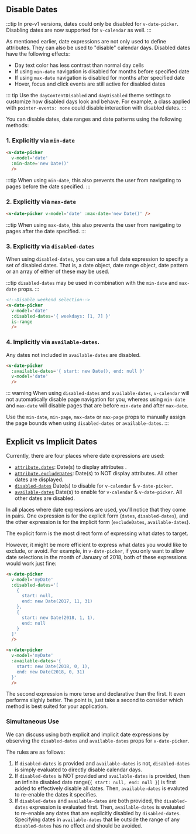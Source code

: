 ## Disable Dates

:::tip
In pre-v1 versions, dates could only be disabled for `v-date-picker`. Disabling dates are now supported for `v-calendar` as well.
:::

As mentioned earlier, date expressions are not only used to define attributes. They can also be used to "disable" calendar days. Disabled dates have the following effects:

* Day text color has less contrast than normal day cells
* If using `min-date` navigation is disabled for months before specified date
* If using `max-date` navigation is disabled for months after specified date
* Hover, focus and click events are still active for disabled dates

::: tip
Use the `dayContentDisabled` and `dayDisabled` theme settings to customize how disabled days look and behave. For example, a class applied with `pointer-events: none` could disable interaction with disabled dates.
:::

You can disable dates, date ranges and date patterns using the following methods:

### 1. Explicitly via `min-date`

<guide-readme-dp-min-max-dates is-min />

```html
<v-date-picker
  v-model='date'
  :min-date='new Date()'
  />
```

:::tip
When using `min-date`, this also prevents the user from navigating to pages before the date specified.
:::

### 2. Explicitly via `max-date`

<guide-readme-dp-min-max-dates />

```html
<v-date-picker v-model='date' :max-date='new Date()' />
```

:::tip
When using `max-date`, this also prevents the user from navigating to pages after the date specified.
:::

### 3. Explicitly via `disabled-dates`

When using `disabled-dates`, you can use a full date expression to specify a set of disabled dates. That is, a date object, date range object, date pattern or an array of either of these may be used. 

:::tip
`disabled-dates` may be used in combination with the `min-date` and `max-date` props.
:::

<guide-readme-dp-disabled-dates />

```html
<!--Disable weekend selection-->
<v-date-picker
  v-model='date'
  :disabled-dates='{ weekdays: [1, 7] }'
  is-range
  />
```

### 4. Implicitly via `available-dates`.

Any dates not included in `available-dates` are disabled.

<guide-readme-dp-available-dates />

```html
<v-date-picker
  :available-dates='{ start: new Date(), end: null }'
  v-model='date'
  />
```

::: warning
When using `disabled-dates` and `available-dates`, `v-calendar` will not automatically disable page navigation for you, whereas using `min-date` and `max-date` will disable pages that are before `min-date` and after `max-date`.

Use the `min-date`, `min-page`, `max-date` or `max-page` props to manually assign the page bounds when using `disabled-dates` or `available-dates`.
:::

## Explicit vs Implicit Dates

Currently, there are four places where date expressions are used:
* [`attribute.dates`](/api/attribute.md#dates): Date(s) to display attributes .
* [`attribute.excludeDates`](/api/attribute.html#exclude-dates): Date(s) to NOT display attributes. All other dates are displayed.
* [`disabled-dates`](/api/datepicker.html#disabled-dates) Date(s) to disable for `v-calendar` & `v-date-picker`.
* [`available-dates`](/api/datepicker.html#available-dates) Date(s) to enable for `v-calendar` & `v-date-picker`. All other dates are disabled.

In all places where date expressions are used, you'll notice that they come in pairs. One expression is for the explicit form (`dates`, `disabled-dates`), and the other expression is for the implicit form (`excludeDates`, `available-dates`).

The explicit form is the most direct form of expressing what dates to target.

However, it might be more efficient to express what dates you would like to exclude, or avoid. For example, in `v-date-picker`, if you only want to allow date selections in the month of January of 2018, both of these expressions would work just fine:

```html
<v-date-picker
  v-model='myDate'
  :disabled-dates='[
    {
      start: null,
      end: new Date(2017, 11, 31)
    },
    {
      start: new Date(2018, 1, 1),
      end: null
    }
  ]'
  />
```

```html
<v-date-picker
  v-model='myDate'
  :available-dates='{
    start: new Date(2018, 0, 1),
    end: new Date(2018, 0, 31)
  }'
  />
```

The second expression is more terse and declarative than the first. It even performs slighly better. The point is, just take a second to consider which method is best suited for your application.

### Simultaneous Use

We can discuss using both explicit and implicit date expressions by observing the `disabled-dates` and `available-dates` props for `v-date-picker`.

The rules are as follows:

1. If `disabled-dates` is provided and `available-dates` is not, `disabled-dates` is simply evaluated to directly disable calendar days.
2. If `disabled-dates` is NOT provided and `available-dates` is provided, then an infinite disabled date range(`{ start: null, end: null }`) is first added to effectively disable all dates. Then, `available-dates` is evaluted to re-enable the dates it specifies.
3. If `disabled-dates` and `available-dates` are both provided, the `disabled-dates` expression is evaluated first. Then, `available-dates` is evaluated to re-enable any dates that are explicitly disabled by `disabled-dates`. Specifying dates in `available-dates` that lie outside the range of any `disabled-dates` has no effect and should be avoided.